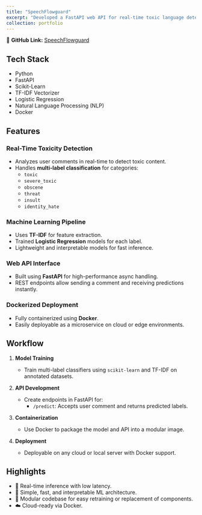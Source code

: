 ```yaml
---
title: "SpeechFlowguard"
excerpt: "Developed a FastAPI web API for real-time toxic language detection in user comments. Implements multi-label classification (toxic, severe_toxic, obscene, threat, insult, identity_hate) using TF-IDF and Logistic Regression. Features a modular, Dockerized architecture for easy deployment."
collection: portfolio
---
```


🔗 **GitHub Link:** [SpeechFlowguard](https://github.com/RohanSardar/SpeechFlowGuard)

## Tech Stack  
- Python  
- FastAPI  
- Scikit-Learn  
- TF-IDF Vectorizer  
- Logistic Regression  
- Natural Language Processing (NLP)  
- Docker  

## Features

### Real-Time Toxicity Detection
- Analyzes user comments in real-time to detect toxic content.
- Handles **multi-label classification** for categories:
  - `toxic`  
  - `severe_toxic`  
  - `obscene`  
  - `threat`  
  - `insult`  
  - `identity_hate`

### Machine Learning Pipeline
- Uses **TF-IDF** for feature extraction.
- Trained **Logistic Regression** models for each label.
- Lightweight and interpretable models for fast inference.

### Web API Interface
- Built using **FastAPI** for high-performance async handling.
- REST endpoints allow sending a comment and receiving predictions instantly.

### Dockerized Deployment
- Fully containerized using **Docker**.
- Easily deployable as a microservice on cloud or edge environments.

## Workflow

1. **Model Training**
   - Train multi-label classifiers using `scikit-learn` and TF-IDF on annotated datasets.

2. **API Development**
   - Create endpoints in FastAPI for:
     - `/predict`: Accepts user comment and returns predicted labels.

3. **Containerization**
   - Use Docker to package the model and API into a modular image.

4. **Deployment**
   - Deployable on any cloud or local server with Docker support.

## Highlights

- 🚀 Real-time inference with low latency.
- 🧠 Simple, fast, and interpretable ML architecture.
- 🧱 Modular codebase for easy retraining or replacement of components.
- ☁️ Cloud-ready via Docker.
